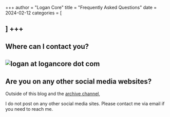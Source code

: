 +++
author = "Logan Core"
title = "Frequently Asked Questions"
date = 2024-02-12
categories = [

]
+++
---
## **Where can I contact you?**
![logan at logancore dot com](/images/dev_mail.webp)
---

## **Are you on any other social media websites?**

Outside of this blog and the [archive channel](https://www.youtube.com/@LoganCore/featured),

I do not post on any other social media sites. Please contact me via email if you need to reach me.